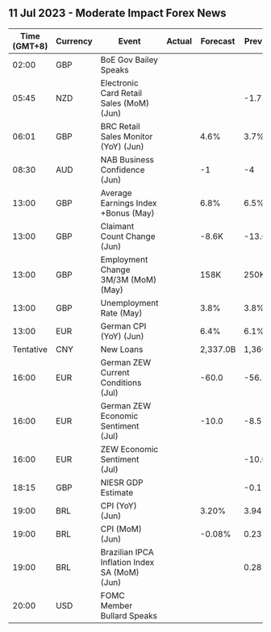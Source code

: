 ## 11 Jul 2023 - Moderate Impact Forex News
| Time (GMT+8) | Currency | Event | Actual | Forecast | Previous |
|------|----------|-------|--------|----------|----------|
| 02:00 | GBP | BoE Gov Bailey Speaks |  |  |  |
| 05:45 | NZD | Electronic Card Retail Sales (MoM) (Jun) |  |  | -1.7% |
| 06:01 | GBP | BRC Retail Sales Monitor (YoY) (Jun) |  | 4.6% | 3.7% |
| 08:30 | AUD | NAB Business Confidence (Jun) |  | -1 | -4 |
| 13:00 | GBP | Average Earnings Index +Bonus (May) |  | 6.8% | 6.5% |
| 13:00 | GBP | Claimant Count Change (Jun) |  | -8.6K | -13.6K |
| 13:00 | GBP | Employment Change 3M/3M (MoM) (May) |  | 158K | 250K |
| 13:00 | GBP | Unemployment Rate (May) |  | 3.8% | 3.8% |
| 13:00 | EUR | German CPI (YoY) (Jun) |  | 6.4% | 6.1% |
| Tentative | CNY | New Loans |  | 2,337.0B | 1,360.0B |
| 16:00 | EUR | German ZEW Current Conditions (Jul) |  | -60.0 | -56.5 |
| 16:00 | EUR | German ZEW Economic Sentiment (Jul) |  | -10.0 | -8.5 |
| 16:00 | EUR | ZEW Economic Sentiment (Jul) |  |  | -10.0 |
| 18:15 | GBP | NIESR GDP Estimate |  |  | -0.1% |
| 19:00 | BRL | CPI (YoY) (Jun) |  | 3.20% | 3.94% |
| 19:00 | BRL | CPI (MoM) (Jun) |  | -0.08% | 0.23% |
| 19:00 | BRL | Brazilian IPCA Inflation Index SA (MoM) (Jun) |  |  | 0.28% |
| 20:00 | USD | FOMC Member Bullard Speaks |  |  |  |
